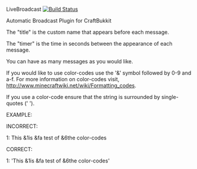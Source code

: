 LiveBroadcast       [![Build Status](https://travis-ci.org/jwolff52/LiveBroadcast.svg?branch=master)](https://travis-ci.org/jwolff52/LiveBroadcast)

Automatic Broadcast Plugin for CraftBukkit

The "title" is the custom name that appears before each message.

The "timer" is the time in seconds between the appearance of each message.

You can have as many messages as you would like.

If you would like to use color-codes use the '&' symbol followed by 0-9 and a-f. For more information on 
color-codes visit, http://www.minecraftwiki.net/wiki/Formatting_codes.

If you use a color-code ensure that the string is surrounded by single-quotes (' ').

EXAMPLE:

INCORRECT:

1: This &1is &fa test of &6the color-codes

CORRECT:

1: 'This &1is &fa test of &6the color-codes'
